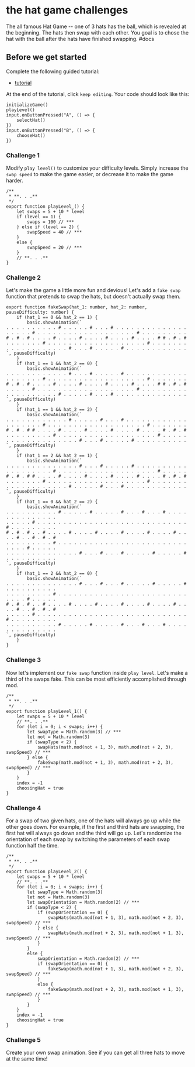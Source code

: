 # the hat game challenges

The all famous Hat Game -- one of 3 hats has the ball, which is revealed at the beginning. The hats then swap with each other. You goal is to chose the hat with the ball after the hats have finished swapping. #docs

## Before we get started

Complete the following guided tutorial:

* [tutorial](/microbit/lessons/the-hat-game/tutorial)

At the end of the tutorial, click `keep editing`. Your code should look like this:

```
initializeGame()
playLevel()
input.onButtonPressed("A", () => {
    selectHat()
})
input.onButtonPressed("B", () => {
    chooseHat()
})
```

### Challenge 1

Modify `play level()` to customize your difficulty levels. Simply increase the `swap speed` to make the game easier, or decrease it to make the game harder.

```
/**
 * **. . .**
 */
export function playLevel_() {
    let swaps = 5 + 10 * level
    if (level == 1) {
        swaps = 100 // ***
    } else if (level == 2) {
        swapSpeed = 40 // ***
    }
    else {
        swapSpeed = 20 // ***
    }
    // **. . .**
}
```

### Challenge 2

Let's make the game a little more fun and devious! Let's add a `fake swap` function that pretends to swap the hats, but doesn't actually swap them.

```
export function fakeSwap(hat_1: number, hat_2: number, pauseDifficulty: number) {
    if (hat_1 == 0 && hat_2 == 1) {
        basic.showAnimation(`
. . . . . . . . . . # . . . . . # . . . # . . . . . . . . . . . . . .
. . . . . # . . . . . . . . . . . . . . . . . . . # . . . . . . . . .
# . # . # . . . . # . . . . # . . . . # . . . . # . . . . # # . # . #
. . . . . . . # . . . . . . . . . . . . . . . . . . . # . . . . . . .
. . . . . . . . . . . . # . . . # . . . . . # . . . . . . . . . . . .
`, pauseDifficulty)
    }
    if (hat_1 == 1 && hat_2 == 0) {
        basic.showAnimation(`
. . . . . . . . . . . . # . . . # . . . . . # . . . . . . . . . . . .
. . . . . . . # . . . . . . . . . . . . . . . . . . . # . . . . . . .
# . # . # . . . . # . . . . # . . . . # . . . . # . . . . # # . # . #
. . . . . # . . . . . . . . . . . . . . . . . . . # . . . . . . . . .
. . . . . . . . . . # . . . . . # . . . # . . . . . . . . . . . . . .
`, pauseDifficulty)
    }
    if (hat_1 == 1 && hat_2 == 2) {
        basic.showAnimation(`
. . . . . . . . . . . . # . . . . . # . . . # . . . . . . . . . . . .
. . . . . . . # . . . . . . . . . . . . . . . . . . . # . . . . . . .
# . # . # # . . . . # . . . . # . . . . # . . . . # . . . . # . # . #
. . . . . . . . . # . . . . . . . . . . . . . . . . . . . # . . . . .
. . . . . . . . . . . . . . # . . . # . . . . . # . . . . . . . . . .
`, pauseDifficulty)
    }
    if (hat_1 == 2 && hat_2 == 1) {
        basic.showAnimation(`
. . . . . . . . . . . . . . # . . . # . . . . . # . . . . . . . . . .
. . . . . . . . . # . . . . . . . . . . . . . . . . . . . # . . . . .
# . # . # # . . . . # . . . . # . . . . # . . . . # . . . . # . # . #
. . . . . . . # . . . . . . . . . . . . . . . . . . . # . . . . . . .
. . . . . . . . . . . . # . . . . . # . . . # . . . . . . . . . . . .
`, pauseDifficulty)
    }
    if (hat_1 == 0 && hat_2 == 2) {
        basic.showAnimation(`
. . . . . . . . . . # . . . . . # . . . . . # . . . # . . . # . . . . . . . . . . . . . .
. . . . . # . . . . . . . . . . . . . . . . . . . . . . . . . . . . . # . . . . . . . . .
# . # . # . . # . . . . # . . . . # . . . . # . . . . # . . . . # . . . . # . . # . # . #
. . . . . . . . . # . . . . . . . . . . . . . . . . . . . . . . . . . . . . . # . . . . .
. . . . . . . . . . . . . . # . . . # . . . # . . . . . # . . . . . # . . . . . . . . . .
`, pauseDifficulty)
    }
    if (hat_1 == 2 && hat_2 == 0) {
        basic.showAnimation(`
. . . . . . . . . . . . . . # . . . # . . . # . . . . . # . . . . . # . . . . . . . . . .
. . . . . . . . . # . . . . . . . . . . . . . . . . . . . . . . . . . . . . . # . . . . .
# . # . # . . # . . . . # . . . . # . . . . # . . . . # . . . . # . . . . # . . # . # . #
. . . . . # . . . . . . . . . . . . . . . . . . . . . . . . . . . . . # . . . . . . . . .
. . . . . . . . . . # . . . . . # . . . . . # . . . # . . . # . . . . . . . . . . . . . .
`, pauseDifficulty)
    }
}
```

### Challenge 3

Now let's implement our `fake swap` function inside `play level`. Let's make a third of the swaps fake. This can be most efficiently accomplished through mod.

```
/**
 * **. . .**
 */
export function playLevel_1() {
    let swaps = 5 + 10 * level
    // **. . .**
    for (let i = 0; i < swaps; i++) {
        let swapType = Math.random(3) // ***
        let not = Math.random(3)
        if (swapType < 2) {
            swapHats(math.mod(not + 1, 3), math.mod(not + 2, 3), swapSpeed) // ***
        } else {
            fakeSwap(math.mod(not + 1, 3), math.mod(not + 2, 3), swapSpeed) // ***
        }
    }
    index = -1
    choosingHat = true
}
```

### Challenge 4

For a swap of two given hats, one of the hats will always go up while the other goes down. For example, if the first and third hats are swapping, the first hat will always go down and the third will go up. Let's randomize the orientation of each swap by switching the parameters of each swap function half the time.

```
/**
 * **. . .**
 */
export function playLevel_2() {
    let swaps = 5 + 10 * level
    // **. . .**
    for (let i = 0; i < swaps; i++) {
        let swapType = Math.random(3)
        let not = Math.random(3)
        let swapOrientation = Math.random(2) // ***
        if (swapType < 2) {
            if (swapOrientation == 0) {
                swapHats(math.mod(not + 1, 3), math.mod(not + 2, 3), swapSpeed) // ***
            } else {
                swapHats(math.mod(not + 2, 3), math.mod(not + 1, 3), swapSpeed) // ***
            }
        }
        else {
            swapOrientation = Math.random(2) // ***
            if (swapOrientation == 0) {
                fakeSwap(math.mod(not + 1, 3), math.mod(not + 2, 3), swapSpeed) // ***
            }
            else {
                fakeSwap(math.mod(not + 2, 3), math.mod(not + 1, 3), swapSpeed) // ***
            }
        }
    }
    index = -1
    choosingHat = true
}
```

### Challenge 5

Create your own swap animation. See if you can get all three hats to move at the same time!

